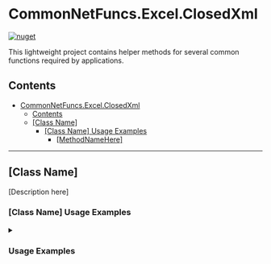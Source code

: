 # CommonNetFuncs.Excel.ClosedXml

[![nuget](https://img.shields.io/nuget/dt/CommonNetFuncs.Excel.ClosedXml)](https://www.nuget.org/packages/CommonNetFuncs.Excel.ClosedXml/)

This lightweight project contains helper methods for several common functions required by applications.

## Contents

- [CommonNetFuncs.Excel.ClosedXml](#commonnetfuncsexcelclosedxml)
  - [Contents](#contents)
  - [\[Class Name\]](#class-name)
    - [\[Class Name\] Usage Examples](#class-name-usage-examples)
      - [\[MethodNameHere\]](#methodnamehere)

---

## [Class Name]

[Description here]

### [Class Name] Usage Examples

<details>
<summary><h3>Usage Examples</h3></summary>

#### [MethodNameHere]

[Method Description here]

```cs
//Code here
```

</details>
